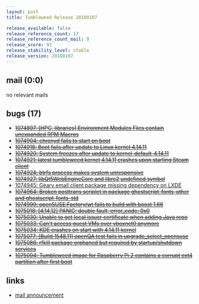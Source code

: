 ```yaml
---
layout: post
title: Tumbleweed Release 20180107

release_available: false
release_reference_count: 17
release_reference_count_mail: 0
release_score: 93
release_stability_level: stable
release_version: 20180107
---
```


## mail (0:0)

no relevant mails

## bugs (17)

<!--more-->

- ~~[1074897: \[HPC, libraries\] Environment Modules Files contain unexpanded RPM Macros](https://bugzilla.opensuse.org/show_bug.cgi?id=1074897)~~
- ~~[1074904: chronyd fails to start on boot](https://bugzilla.opensuse.org/show_bug.cgi?id=1074904)~~
- ~~[1074918: Boot fails after update to Linux kernel 4.14.11](https://bugzilla.opensuse.org/show_bug.cgi?id=1074918)~~
- ~~[1074920: System freezes after update to kernel-default-4.14.11](https://bugzilla.opensuse.org/show_bug.cgi?id=1074920)~~
- ~~[1074921: latest tumbleweed kernel 4.14.11 crashes upon starting Steam client](https://bugzilla.opensuse.org/show_bug.cgi?id=1074921)~~
- ~~[1074924: btrfs process makes system unresponsive](https://bugzilla.opensuse.org/show_bug.cgi?id=1074924)~~
- ~~[1074927: libQt5WebEngineCore and libre2 undefined symbol](https://bugzilla.opensuse.org/show_bug.cgi?id=1074927)~~
- [1074945: Geary email client package missing dependency on LXDE](https://bugzilla.opensuse.org/show_bug.cgi?id=1074945)
- ~~[1074964: Broken posttrans scriplet in package ghostscript-fonts-other and ghostscript-fonts-std](https://bugzilla.opensuse.org/show_bug.cgi?id=1074964)~~
- ~~[1074999: openSUSE:Factory/wt fails to build with boost 1.66](https://bugzilla.opensuse.org/show_bug.cgi?id=1074999)~~
- ~~[1075018: \[4.14.12\] PANIC: double fault, error_code: 0x0](https://bugzilla.opensuse.org/show_bug.cgi?id=1075018)~~
- ~~[1075030: Unable to get local issuer certificate when adding Java repo](https://bugzilla.opensuse.org/show_bug.cgi?id=1075030)~~
- ~~[1075033: Can't access guest VMs over vboxnet0 anymore](https://bugzilla.opensuse.org/show_bug.cgi?id=1075033)~~
- ~~[1075034: KDE crashes on start with 4.14.11 kernel](https://bugzilla.opensuse.org/show_bug.cgi?id=1075034)~~
- ~~[1075077: \[Build 1548.11\] openQA test fails in upgrade_select_opensuse](https://bugzilla.opensuse.org/show_bug.cgi?id=1075077)~~
- ~~[1075086: rfkill package orphaned but required by startup/shutdown services](https://bugzilla.opensuse.org/show_bug.cgi?id=1075086)~~
- ~~[1075094: Tumbleweed image for Raspberry Pi 2 contains a corrupt ext4 partition after first boot](https://bugzilla.opensuse.org/show_bug.cgi?id=1075094)~~



## links

- [mail announcement](https://lists.opensuse.org/opensuse-factory/2018-01/msg00173.html)

